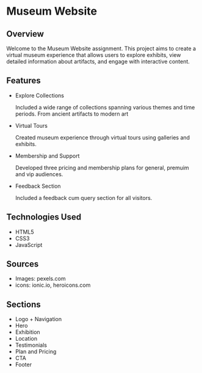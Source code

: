 # Museum Website

## Overview

Welcome to the Museum Website assignment. This project aims to create a virtual museum experience that allows users to explore exhibits, view detailed information about artifacts, and engage with interactive content.

## Features

- Explore Collections

  Included a wide range of collections spanning various themes and time periods. From ancient artifacts to modern art

- Virtual Tours

  Created museum experience through virtual tours using galleries and exhibits.

- Membership and Support

  Developed three pricing and membership plans for general, premuim and vip audiences.

- Feedback Section

  Included a feedback cum query section for all visitors.

## Technologies Used

- HTML5
- CSS3
- JavaScript

## Sources

- Images: pexels.com
- icons: ionic.io, heroicons.com

## Sections

- Logo + Navigation
- Hero
- Exhibition
- Location
- Testimonials
- Plan and Pricing
- CTA
- Footer
